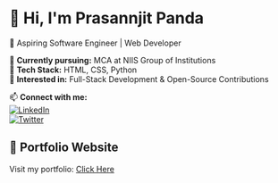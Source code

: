 # 👋 Hi, I'm Prasannjit Panda  
🚀 Aspiring Software Engineer | Web Developer  

🔹 **Currently pursuing:** MCA at NIIS Group of Institutions  
🔹 **Tech Stack:** HTML, CSS, Python  
🔹 **Interested in:** Full-Stack Development & Open-Source Contributions  

📫 **Connect with me:**  
[![LinkedIn](https://img.shields.io/badge/LinkedIn-Connect-blue?style=flat&logo=linkedin)](https://www.linkedin.com/in/prasannjit-panda-469089296)  
[![Twitter](https://img.shields.io/badge/Twitter-Follow-blue?style=flat&logo=twitter)](https://twitter.com/PressStartHub)  
## 🔗 Portfolio Website  
Visit my portfolio: [Click Here](https://prasannjitpanda.github.io/portfolio-website/)
